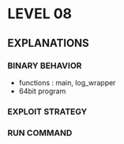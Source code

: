 # LEVEL 08

## EXPLANATIONS

### BINARY BEHAVIOR

- functions : main, log_wrapper
- 64bit program

### EXPLOIT STRATEGY

### RUN COMMAND
